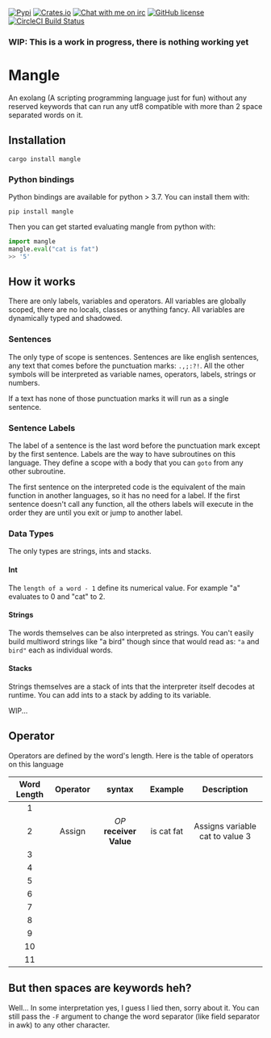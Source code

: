 [![Pypi](https://badge.fury.io/py/mangle.svg)](https://pypi.org/project/mangle/)
[![Crates.io](https://img.shields.io/crates/v/mangle.svg)](https://crates.io/crates/mangle)
[![Chat with me on irc](https://img.shields.io/badge/-IRC-gray?logo=gitter)](irc://irc.dot.org.es:+6697/romanian)
[![GitHub license](https://img.shields.io/badge/license-MIT-blue.svg)](https://raw.githubusercontent.com/matheusfillipe/mangle/master/LICENSE)
[![CircleCI Build Status](https://circleci.com/gh/matheusfillipe/mangle.svg?style=shield)](https://circleci.com/gh/matheusfillipe/mangle)

### WIP: This is a work in progress, there is nothing working yet

# Mangle

An exolang (A scripting programming language just for fun) without any reserved keywords that can run any utf8 compatible with more than 2 space separated words on it.

## Installation

`cargo install mangle`


### Python bindings

Python bindings are available for python > 3.7. You can install them with:

`pip install mangle`

Then you can get started evaluating mangle from python with:

```python
import mangle
mangle.eval("cat is fat")
>> '5'
```

## How it works
There are only labels, variables and operators. All variables are globally scoped, there are no locals, classes or anything fancy. All variables are dynamically typed and shadowed.

### Sentences
The only type of scope is sentences. Sentences are like english sentences, any text that comes before the punctuation marks: `.,;:?!`. All the other symbols will be interpreted as variable names, operators, labels, strings or numbers.

If a text has none of those punctuation marks it will run as a single sentence.

### Sentence Labels
The label of a sentence is the last word before the punctuation mark except by the first sentence. Labels are the way to have subroutines on this language. They define a scope with a body that you can `goto` from any other subroutine. 

The first sentence on the interpreted code is the equivalent of the main function in another languages, so it has no need for a label. If the first sentence doesn't call any function, all the others labels will execute in the order they are until you exit or jump to another label.


### Data Types
The only types are strings, ints and stacks.

#### Int
The `length of a word - 1` define its numerical value. For example "a" evaluates to 0 and "cat" to 2.

#### Strings
The words themselves can be also interpreted as strings. You can't easily build multiword strings like "a bird" though since that would read as: `"a` and `bird"` each as individual words.

#### Stacks
Strings themselves are a stack of ints that the interpreter itself decodes at runtime. You can add ints to a stack by adding to its variable. 

WIP...


## Operator
Operators are defined by the word's length. Here is the table of operators on this language

| Word Length | Operator | syntax                      | Example    | Description                     |
|:-----------:|:--------:|:---------------------------:|:----------:|:-------------------------------:|
| 1           |          |                             |            |                                 |
| 2           | Assign   | _OP_ **receiver** **Value** | is cat fat | Assigns variable cat to value 3 |
| 3           |          |                             |            |                                 |
| 4           |          |                             |            |                                 |
| 5           |          |                             |            |                                 |
| 6           |          |                             |            |                                 |
| 7           |          |                             |            |                                 |
| 8           |          |                             |            |                                 |
| 9           |          |                             |            |                                 |
| 10          |          |                             |            |                                 |
| 11          |          |                             |            |                                 |


## But then spaces are keywords heh?
Well... In some interpretation yes, I guess I lied then, sorry about it. You can still pass the `-F` argument to change the word separator (like field separator in awk) to any other character.
